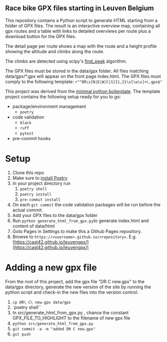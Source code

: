 ## Race bike GPX files starting in Leuven Belgium

This repository contains a Python script to generate HTML starting from a folder of GPX files.
The result is an interactive overview map, containing all gpx routes and a table with links
to detailed overviews per route plus a download button for the GPX files.

The detail page per route shows a map with the route and a height profile showing
the altitude and climbs along the route.

The climbs are detected using scipy's [find_peak](https://docs.scipy.org/doc/scipy/reference/generated/scipy.signal.find_peaks.html) algorithm.

The GPX files must be stored in the data/gpx folder.
All files matching data/gpx/*.gpx will appear on the front page index.html.
The GPX files must comply to the following template: `r"^DR\s[N|E|W|C|S]{1,2}\s[\w\s]+\.gpx$"`

This project was derived from the [minimal python boilerplate](https://github.com/datarootsio/python-minimal-boilerplate). The template project contains the following setup ready for you to go:

* package/environment management
  * `poetry`
* code validation
  * `black`
  * `ruff`
  * `pytest`
* pre-commit hooks

# Setup

1. Clone this repo
2. Make sure to [install Poetry](https://python-poetry.org/docs/#installation)
3. In your project directory run
   1. `poetry shell`
   2. `poetry install`
   3. `pre-commit install`
4. On each `git commit` the code validation packages will be run before the actual commit.
5. Add your GPX files to the data/gpx folder
6. Run `python generate_html_from_gpx.py`to generate index.html and content of data/html
7. Goto Pages in Settings to make this a Github Pages repository.
8. Browse to `https://<username>.github.io/<repository>`. E.g. [https://cast42.github.io/leuvengpx/](https://cast42.github.io/leuvengpx/)

# Adding a new gpx file

From the root of this project, add the gpx file "DR C new.gpx" to the data/gpx directory, generate the new version of the site by running the python script and check-in the new files into the version control:

1. `cp DR\ C\ new.gpx data/gpx`
2. `poetry shell``
3. In src/generate_html_from_gpx.py , chance the constant GPX_FILE_TO_HIGHLIGHT to the filename of new gpx file
3. `python src/generate_html_from_gpx.py`
4. `git commit -a -m "added DR C new.gpx"`
5. `git push`
